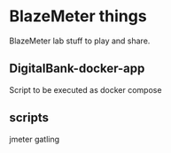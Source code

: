 # BlazeMeter things

BlazeMeter lab stuff to play and share.

## DigitalBank-docker-app

Script to be executed as docker compose

## scripts

jmeter
gatling
